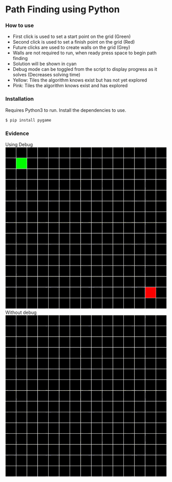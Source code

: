 # Path Finding using Python
### How to use
  - First click is used to set a start point on the grid (Green)
  - Second click is used to set a finish point on the grid (Red)
  - Future clicks are used to create walls on the grid (Grey)
  - Walls are not required to run, when ready press space to begin path finding
  - Solution will be shown in cyan
  - Debug mode can be toggled from the script to display progress as it solves (Decreases solving time)
  - Yellow: Tiles the algorithm knows exist but has not yet explored
  - Pink: Tiles the algorithm knows exist and has explored

### Installation
Requires Python3 to run.
Install the dependencies to use.
```sh
$ pip install pygame
```

### Evidence
Using Debug
![Using Debug Gif](evidence/debug_evidence.gif)
Without debug
![With no debug Gif](evidence/no_debug_evidence.gif)